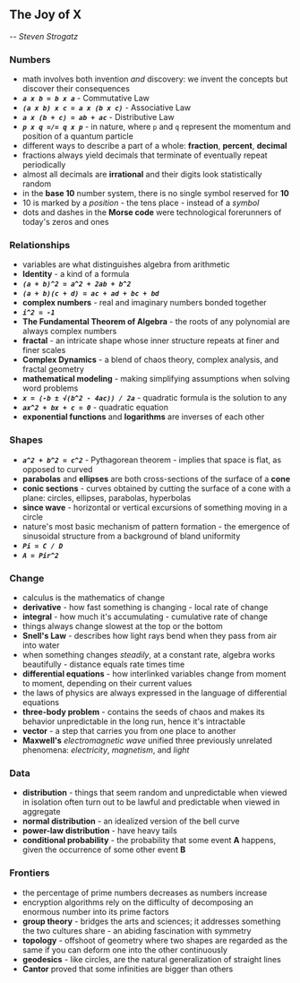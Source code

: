 ## The Joy of X
-- *Steven Strogatz*


### Numbers
- math involves both invention *and* discovery: we invent the concepts but discover their consequences
- ***`a x b = b x a`*** - Commutative Law
- ***`(a x b) x c = a x (b x c)`*** - Associative Law
- ***`a x (b + c) = ab + ac`*** - Distributive Law
- ***`p x q =/= q x p`*** - in nature, where `p` and `q` represent the momentum and position of a quantum particle
- different ways to describe a part of a whole: **fraction**, **percent**, **decimal**
- fractions always yield decimals that terminate of eventually repeat periodically
- almost all decimals are **irrational** and their digits look statistically random
- in the **base 10** number system, there is no single symbol reserved for **10**
- 10 is marked by a *position* - the tens place - instead of a *symbol*
- dots and dashes in the **Morse code** were technological forerunners of today's zeros and ones


### Relationships
- variables are what distinguishes algebra from arithmetic
- **Identity** - a kind of a formula
- ***`(a + b)^2 = a^2 + 2ab + b^2`***
- ***`(a + b)(c + d) = ac + ad + bc + bd`***
- **complex numbers** - real and imaginary numbers bonded together
- ***`i^2 = -1`***
- **The Fundamental Theorem of Algebra** - the roots of any polynomial are always complex numbers
- **fractal** - an intricate shape whose inner structure repeats at finer and finer scales
- **Complex Dynamics** - a blend of chaos theory, complex analysis, and fractal geometry
- **mathematical modeling** - making simplifying assumptions when solving word problems
- ***`x = (-b ± √(b^2 - 4ac)) / 2a`*** - quadratic formula is the solution to any 
- ***`ax^2 + bx + c = 0`*** - quadratic equation
- **exponential functions** and **logarithms** are inverses of each other


### Shapes
- ***`a^2 + b^2 = c^2`*** - Pythagorean theorem - implies that space is flat, as opposed to curved
- **parabolas** and **ellipses** are both cross-sections of the surface of a **cone**
- **conic sections** - curves obtained by cutting the surface of a cone with a plane: circles, ellipses, parabolas, hyperbolas
- **since wave** - horizontal or vertical excursions of something moving in a circle
- nature's most basic mechanism of pattern formation - the emergence of sinusoidal structure from a background of bland uniformity
- ***`Pi = C / D`***
- ***`A = Pir^2`***


### Change
- calculus is the mathematics of change
- **derivative** - how fast something is changing - local rate of change
- **integral** - how much it's accumulating - cumulative rate of change
- things always change slowest at the top or the bottom
- **Snell's Law** - describes how light rays bend when they pass from air into water
- when something changes *steadily*, at a constant rate, algebra works beautifully - distance equals rate times time
- **differential equations** - how interlinked variables change from moment to moment, depending on their current values
- the laws of physics are always expressed in the language of differential equations
- **three-body problem** - contains the seeds of chaos and makes its behavior unpredictable in the long run, hence it's intractable
- **vector** - a step that carries you from one place to another
- **Maxwell's** *electromagnetic wave* unified three previously unrelated phenomena: *electricity*, *magnetism*, and *light*


### Data
- **distribution** - things that seem random and unpredictable when viewed in isolation often turn out to be lawful and predictable when viewed in aggregate
- **normal distribution** - an idealized version of the bell curve
- **power-law distribution** - have heavy tails
- **conditional probability** - the probability that some event **A** happens, given the occurrence of some other event **B**


### Frontiers
- the percentage of prime numbers decreases as numbers increase
- encryption algorithms rely on the difficulty of decomposing an enormous number into its prime factors
- **group theory** - bridges the arts and sciences; it addresses something the two cultures share - an abiding fascination with symmetry
- **topology** - offshoot of geometry where two shapes are regarded as the same if you can deform one into the other continuously
- **geodesics** - like circles, are the natural generalization of straight lines
- **Cantor** proved that some infinities are bigger than others
